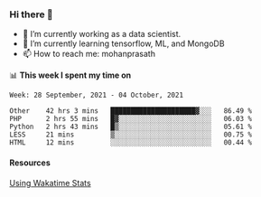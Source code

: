 ### Hi there 👋

- 🔭 I’m currently working as a data scientist.
- 🌱 I’m currently learning tensorflow, ML, and MongoDB
- 📫 How to reach me: mohanprasath

📊 **This week I spent my time on**
<!--START_SECTION:waka-->
```text
Week: 28 September, 2021 - 04 October, 2021

Other    42 hrs 3 mins   █████████████████████▓░░░   86.49 % 
PHP      2 hrs 55 mins   █▓░░░░░░░░░░░░░░░░░░░░░░░   06.03 % 
Python   2 hrs 43 mins   █▒░░░░░░░░░░░░░░░░░░░░░░░   05.61 % 
LESS     21 mins         ▒░░░░░░░░░░░░░░░░░░░░░░░░   00.75 % 
HTML     12 mins         ░░░░░░░░░░░░░░░░░░░░░░░░░   00.44 % 
```
<!--END_SECTION:waka-->

#### Resources
[Using Wakatime Stats](https://github.com/marketplace/actions/waka-readme)
